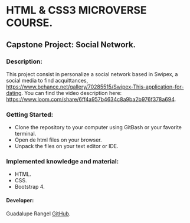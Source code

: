 # HTML & CSS3 MICROVERSE COURSE. 

## Capstone Project: Social Network.

### Description:
This project consist in personalize a social network based in Swipex, a social media to find acquittances, https://www.behance.net/gallery/70285515/Swipex-This-application-for-dating.
You can find the video description here: https://www.loom.com/share/6ff4a957b4634c8a9ba2b976f378a694.

### Getting Started:
- Clone the repository to your computer using GitBash or your favorite terminal.
- Open de html files on your browser.
- Unpack the files on your text editor or IDE.


### Implemented knowledge and material:
- HTML.
- CSS.
- Bootstrap 4.

#### Developer: 
Guadalupe Rangel [GitHub](https://github.com/Luzaks).